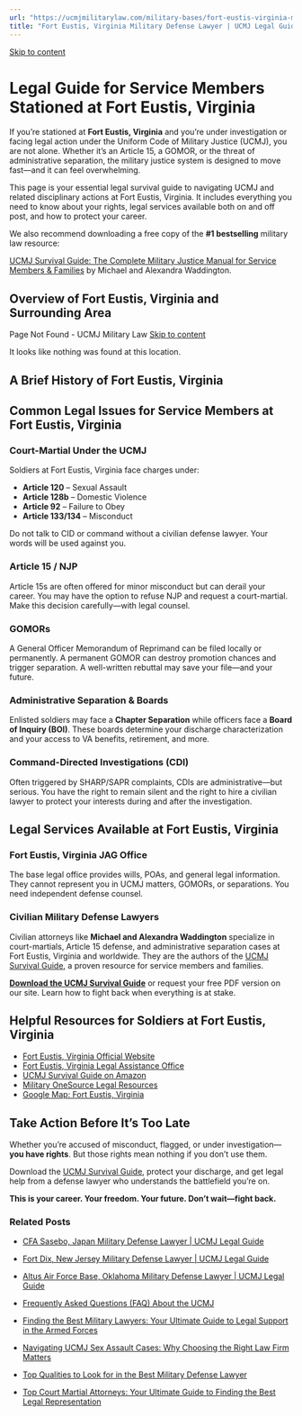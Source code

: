 ```yaml
---
url: "https://ucmjmilitarylaw.com/military-bases/fort-eustis-virginia-military-defense-lawyer-ucmj-legal-guide/"
title: "Fort Eustis, Virginia Military Defense Lawyer | UCMJ Legal Guide"
---
```


[Skip to content](https://ucmjmilitarylaw.com/military-bases/fort-eustis-virginia-military-defense-lawyer-ucmj-legal-guide/#content)

# Legal Guide for Service Members Stationed at Fort Eustis, Virginia

If you’re stationed at **Fort Eustis, Virginia** and you’re under investigation or facing legal action under the Uniform Code of Military Justice (UCMJ), you are not alone. Whether it’s an Article 15, a GOMOR, or the threat of administrative separation, the military justice system is designed to move fast—and it can feel overwhelming.

This page is your essential legal survival guide to navigating UCMJ and related disciplinary actions at Fort Eustis, Virginia. It includes everything you need to know about your rights, legal services available both on and off post, and how to protect your career.

We also recommend downloading a free copy of the **#1 bestselling** military law resource:

[UCMJ Survival Guide: The Complete Military Justice Manual for Service Members & Families](https://www.amazon.com/dp/B0FCDD3B2Z) by Michael and Alexandra Waddington.

## Overview of Fort Eustis, Virginia and Surrounding Area

Page Not Found - UCMJ Military Law [Skip to content](https://ucmjmilitarylaw.com/military-bases/fort-eustis-virginia-military-defense-lawyer-ucmj-legal-guide/%7Blocation7#content)

It looks like nothing was found at this location.

## A Brief History of Fort Eustis, Virginia

## Common Legal Issues for Service Members at Fort Eustis, Virginia

### Court-Martial Under the UCMJ

Soldiers at Fort Eustis, Virginia face charges under:

- **Article 120** – Sexual Assault
- **Article 128b** – Domestic Violence
- **Article 92** – Failure to Obey
- **Article 133/134** – Misconduct

Do not talk to CID or command without a civilian defense lawyer. Your words will be used against you.

### Article 15 / NJP

Article 15s are often offered for minor misconduct but can derail your career. You may have the option to refuse NJP and request a court-martial. Make this decision carefully—with legal counsel.

### GOMORs

A General Officer Memorandum of Reprimand can be filed locally or permanently. A permanent GOMOR can destroy promotion chances and trigger separation. A well-written rebuttal may save your file—and your future.

### Administrative Separation & Boards

Enlisted soldiers may face a **Chapter Separation** while officers face a **Board of Inquiry (BOI)**. These boards determine your discharge characterization and your access to VA benefits, retirement, and more.

### Command-Directed Investigations (CDI)

Often triggered by SHARP/SAPR complaints, CDIs are administrative—but serious. You have the right to remain silent and the right to hire a civilian lawyer to protect your interests during and after the investigation.

## Legal Services Available at Fort Eustis, Virginia

### Fort Eustis, Virginia JAG Office

The base legal office provides wills, POAs, and general legal information. They cannot represent you in UCMJ matters, GOMORs, or separations. You need independent defense counsel.

### Civilian Military Defense Lawyers

Civilian attorneys like **Michael and Alexandra Waddington** specialize in court-martials, Article 15 defense, and administrative separation cases at Fort Eustis, Virginia and worldwide. They are the authors of the [UCMJ Survival Guide](https://www.amazon.com/dp/B0FCDD3B2Z), a proven resource for service members and families.

**[Download the UCMJ Survival Guide](https://www.amazon.com/dp/B0FCDD3B2Z)** or request your free PDF version on our site. Learn how to fight back when everything is at stake.

## Helpful Resources for Soldiers at Fort Eustis, Virginia

- [Fort Eustis, Virginia Official Website](https://ucmjmilitarylaw.com/military-bases/fort-eustis-virginia-military-defense-lawyer-ucmj-legal-guide/%7Blocation12%7D)
- [Fort Eustis, Virginia Legal Assistance Office](https://ucmjmilitarylaw.com/military-bases/fort-eustis-virginia-military-defense-lawyer-ucmj-legal-guide/%7Blocation13%7D)
- [UCMJ Survival Guide on Amazon](https://www.amazon.com/dp/B0FCDD3B2Z)
- [Military OneSource Legal Resources](https://www.militaryonesource.mil/legal/)
- [Google Map: Fort Eustis, Virginia](https://ucmjmilitarylaw.com/military-bases/fort-eustis-virginia-military-defense-lawyer-ucmj-legal-guide/%7Blocation14%7D)

## Take Action Before It’s Too Late

Whether you’re accused of misconduct, flagged, or under investigation— **you have rights**. But those rights mean nothing if you don’t use them.

Download the [UCMJ Survival Guide](https://www.amazon.com/dp/B0FCDD3B2Z), protect your discharge, and get legal help from a defense lawyer who understands the battlefield you’re on.

**This is your career. Your freedom. Your future. Don’t wait—fight back.**

### Related Posts

- [CFA Sasebo, Japan Military Defense Lawyer \| UCMJ Legal Guide](https://ucmjmilitarylaw.com/cfa-sasebo-japan-military-defense-lawyer-ucmj-legal-guide/)
- [Fort Dix, New Jersey Military Defense Lawyer \| UCMJ Legal Guide](https://ucmjmilitarylaw.com/fort-dix-new-jersey-military-defense-lawyer-ucmj-legal-guide/)
- [Altus Air Force Base, Oklahoma Military Defense Lawyer \| UCMJ Legal Guide](https://ucmjmilitarylaw.com/altus-air-force-base-oklahoma-military-defense-lawyer-ucmj-legal-guide/)
- [Frequently Asked Questions (FAQ) About the UCMJ](https://ucmjmilitarylaw.com/ucmj/frequently-asked-questions-faq-about-the-ucmj/)

- [Finding the Best Military Lawyers: Your Ultimate Guide to Legal Support in the Armed Forces](https://ucmjmilitarylaw.com/best-military-lawyers/)
- [Navigating UCMJ Sex Assault Cases: Why Choosing the Right Law Firm Matters](https://ucmjmilitarylaw.com/ucmj-sex-assault-law-firm/)
- [Top Qualities to Look for in the Best Military Defense Lawyer](https://ucmjmilitarylaw.com/best-military-defense-lawyer/)
- [Top Court Martial Attorneys: Your Ultimate Guide to Finding the Best Legal Representation](https://ucmjmilitarylaw.com/court-martial-attorneys/)